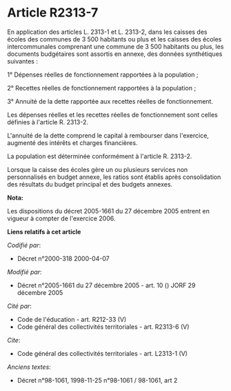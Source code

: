 # Article R2313-7

En application des articles L. 2313-1 et L. 2313-2, dans les caisses des écoles des communes de 3 500 habitants ou plus et
les caisses des écoles intercommunales comprenant une commune de 3 500 habitants ou plus, les documents budgétaires sont
assortis en annexe, des données synthétiques suivantes : 

1° Dépenses réelles de fonctionnement rapportées à la population ; 

2° Recettes réelles de fonctionnement rapportées à la population ; 

3° Annuité de la dette rapportée aux recettes réelles de fonctionnement. 

Les dépenses réelles et les recettes réelles de fonctionnement sont celles définies à l'article R. 2313-2. 

L'annuité de la dette comprend le capital à rembourser dans l'exercice, augmenté des intérêts et charges financières. 

La population est déterminée conformément à l'article R. 2313-2. 

Lorsque la caisse des écoles gère un ou plusieurs services non personnalisés en budget annexe, les ratios sont établis après
consolidation des résultats du budget principal et des budgets annexes.

**Nota:**

Les dispositions du décret 2005-1661 du 27 décembre 2005 entrent en vigueur à compter de l'exercice 2006.

**Liens relatifs à cet article**

_Codifié par_:

  - Décret n°2000-318 2000-04-07

_Modifié par_:

  - Décret n°2005-1661 du 27 décembre 2005 - art. 10 () JORF 29 décembre 2005

_Cité par_:

  - Code de l'éducation - art. R212-33 (V)
  - Code général des collectivités territoriales - art. R2313-6 (V)

_Cite_:

  - Code général des collectivités territoriales - art. L2313-1 (V)

_Anciens textes_:

  - Décret n°98-1061, 1998-11-25 n°98-1061 / 98-1061, art 2
